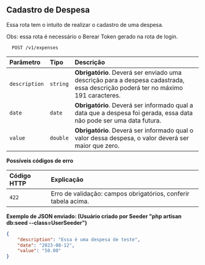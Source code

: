 
## Cadastro de Despesa

Essa rota tem o intuito de realizar o cadastro de uma despesa.

Obs: essa rota é necessário o Berear Token gerado na rota de login.


```http
  POST /v1/expenses
```

| Parâmetro   | Tipo       | Descrição                                   |
| :---------- | :--------- | :------------------------------------------ |
| `description`      | `string` | **Obrigatório**. Deverá ser enviado uma descrição para a despesa cadastrada, essa descrição poderá ter no máximo 191 caracteres. |
| `date`      | `date` | **Obrigatório**. Deverá ser informado qual a data que a despesa foi gerada, essa data não pode ser uma data futura.|
| `value`      | `double` | **Obrigatório**. Deverá ser informado qual o valor dessa despesa, o valor deverá ser maior que zero.|


**Possíveis códigos de erro**


| Código HTTP   | Explicação                                   |
| :---------- | :------------------------------------------ |
| `422`   | Erro de validação: campos obrigatórios, conferir tabela acima. |





**Exemplo de JSON enviado: (Usuário criado por Seeder "php artisan db:seed --class=UserSeeder")**

```json
{
	"description": "Essa é uma despesa de teste",
	"date": "2023-08-12",
	"value": "50.00"
}

```

